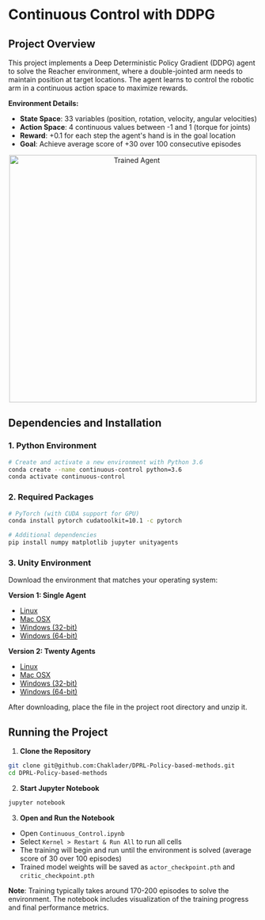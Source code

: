 

# Continuous Control with DDPG

## Project Overview

This project implements a Deep Deterministic Policy Gradient (DDPG) agent to solve the Reacher environment, where a double-jointed arm needs to maintain position at target locations. The agent learns to control the robotic arm in a continuous action space to maximize rewards.

**Environment Details:**
- **State Space**: 33 variables (position, rotation, velocity, angular velocities)
- **Action Space**: 4 continuous values between -1 and 1 (torque for joints)
- **Reward**: +0.1 for each step the agent's hand is in the goal location
- **Goal**: Achieve average score of +30 over 100 consecutive episodes

<p align="center">
  <img src="https://user-images.githubusercontent.com/10624937/43851024-320ba930-9aff-11e8-8493-ee547c6af349.gif" alt="Trained Agent" width="500"/>
</p>

## Dependencies and Installation

### 1. Python Environment
```bash
# Create and activate a new environment with Python 3.6
conda create --name continuous-control python=3.6
conda activate continuous-control
```

### 2. Required Packages
```bash
# PyTorch (with CUDA support for GPU)
conda install pytorch cudatoolkit=10.1 -c pytorch

# Additional dependencies
pip install numpy matplotlib jupyter unityagents
```

### 3. Unity Environment
Download the environment that matches your operating system:

**Version 1: Single Agent**
- [Linux](https://s3-us-west-1.amazonaws.com/udacity-drlnd/P2/Reacher/one_agent/Reacher_Linux.zip)
- [Mac OSX](https://s3-us-west-1.amazonaws.com/udacity-drlnd/P2/Reacher/one_agent/Reacher.app.zip)
- [Windows (32-bit)](https://s3-us-west-1.amazonaws.com/udacity-drlnd/P2/Reacher/one_agent/Reacher_Windows_x86.zip)
- [Windows (64-bit)](https://s3-us-west-1.amazonaws.com/udacity-drlnd/P2/Reacher/one_agent/Reacher_Windows_x86_64.zip)

**Version 2: Twenty Agents**
- [Linux](https://s3-us-west-1.amazonaws.com/udacity-drlnd/P2/Reacher/Reacher_Linux.zip)
- [Mac OSX](https://s3-us-west-1.amazonaws.com/udacity-drlnd/P2/Reacher/Reacher.app.zip)
- [Windows (32-bit)](https://s3-us-west-1.amazonaws.com/udacity-drlnd/P2/Reacher/Reacher_Windows_x86.zip)
- [Windows (64-bit)](https://s3-us-west-1.amazonaws.com/udacity-drlnd/P2/Reacher/Reacher_Windows_x86_64.zip)

After downloading, place the file in the project root directory and unzip it.

## Running the Project

1. **Clone the Repository**
```bash
git clone git@github.com:Chaklader/DPRL-Policy-based-methods.git
cd DPRL-Policy-based-methods
```

2. **Start Jupyter Notebook**
```bash
jupyter notebook
```

3. **Open and Run the Notebook**
- Open `Continuous_Control.ipynb`
- Select `Kernel > Restart & Run All` to run all cells
- The training will begin and run until the environment is solved (average score of 30 over 100 episodes)
- Trained model weights will be saved as `actor_checkpoint.pth` and `critic_checkpoint.pth`

**Note**: Training typically takes around 170-200 episodes to solve the environment. The notebook includes visualization of the training progress and final performance metrics.